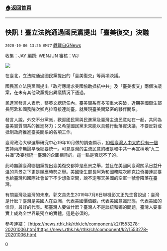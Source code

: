 ###  [:house:返回首頁](https://github.com/ourhimalayas/txt)
---

## 快訊！臺立法院通過國民黨提出「臺美復交」決議
`2020-10-06 13:26 GM77` [轉載自GNews](https://gnews.org/zh-hant/406737/)

收集：JAY 
編撰: WENJUN 
審核：WJ

![]()![](https://s3.amazonaws.com/gnews-media-offload/wp-content/uploads/2020/10/06132217/30eb0958-1a6b-4976-aa6a-499d2c524aa8-1.png)

在臺北，立法院通過國民黨提出的「臺美復交」等兩項決議。

國民黨立法院黨團提出「政府應請求美國協助抵抗中共」及「臺美復交」兩個決議案，在未有其他政黨提出異議情況下通過。

民進黨發言人表示，蔡英文總統任內，臺美關系有多項重大突破，近期美國衛生部長阿紮和國務院次卿克拉奇接連訪臺，就展現臺美間緊密的夥伴關系。

發言人說，外交不分黨派，歡迎國民黨與民進黨及臺灣主流民意站在一起，共同為臺美實質關系的推進努力；又希望國民黨未來能以具體行動落實決議，不要反對或抵制政府推進臺美關系的各項工作。

臺灣政治大學選舉研究中心19年10月做的調查顯示，[10個臺灣人中大約只有一個](https://ws.mac.gov.tw/001/Upload/297/relfile/8010/5823/c0dd8b5b-fcd1-40af-bb0e-628b8be1b3f6.pdf)支持兩岸無論早晚總要統一。可見臺灣的主流民意的確是和中共一再宣稱地“九二共識”及妄想統一臺灣的企圖相背的。這一點是否認不了的。

此時無論臺灣哪個黨提出臺美復交都算是應景之舉，並且在美國同臺灣關系日益升溫的背景之下更是順應時勢之舉。美國衛生部長阿紮和國務院次卿克拉奇接連訪臺也給臺灣和國際社會留下不少想象空間，說不定哪天美國的空軍一號會降落在臺灣。

有關臺灣及臺灣的未來，郭文貴先生2019年7月6日聯機彭文正先生曾說過：臺灣是什麽？臺灣是美國人在亞洲，代表美國價值觀，代表美國意識形態，代表美國的信仰，最好的代表。那臺灣人要做什麽？臺灣人不是談統和獨的問題，臺灣人要事實上成為全世界最獨立的實體，這是必須的。

參考連結：
[https://news.rthk.hk/rthk/ch/component/k2/1553278-20201006.htm](https://news.rthk.hk/rthk/ch/component/k2/1553278-20201006.htm)

0
